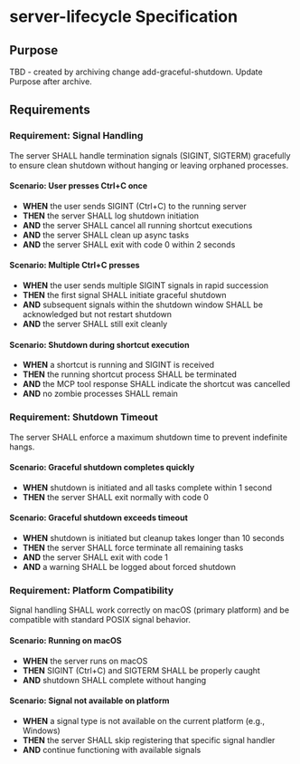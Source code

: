 # server-lifecycle Specification

## Purpose
TBD - created by archiving change add-graceful-shutdown. Update Purpose after archive.
## Requirements
### Requirement: Signal Handling
The server SHALL handle termination signals (SIGINT, SIGTERM) gracefully to ensure clean shutdown without hanging or leaving orphaned processes.

#### Scenario: User presses Ctrl+C once
- **WHEN** the user sends SIGINT (Ctrl+C) to the running server
- **THEN** the server SHALL log shutdown initiation
- **AND** the server SHALL cancel all running shortcut executions
- **AND** the server SHALL clean up async tasks
- **AND** the server SHALL exit with code 0 within 2 seconds

#### Scenario: Multiple Ctrl+C presses
- **WHEN** the user sends multiple SIGINT signals in rapid succession
- **THEN** the first signal SHALL initiate graceful shutdown
- **AND** subsequent signals within the shutdown window SHALL be acknowledged but not restart shutdown
- **AND** the server SHALL still exit cleanly

#### Scenario: Shutdown during shortcut execution
- **WHEN** a shortcut is running and SIGINT is received
- **THEN** the running shortcut process SHALL be terminated
- **AND** the MCP tool response SHALL indicate the shortcut was cancelled
- **AND** no zombie processes SHALL remain

### Requirement: Shutdown Timeout
The server SHALL enforce a maximum shutdown time to prevent indefinite hangs.

#### Scenario: Graceful shutdown completes quickly
- **WHEN** shutdown is initiated and all tasks complete within 1 second
- **THEN** the server SHALL exit normally with code 0

#### Scenario: Graceful shutdown exceeds timeout
- **WHEN** shutdown is initiated but cleanup takes longer than 10 seconds
- **THEN** the server SHALL force terminate all remaining tasks
- **AND** the server SHALL exit with code 1
- **AND** a warning SHALL be logged about forced shutdown

### Requirement: Platform Compatibility
Signal handling SHALL work correctly on macOS (primary platform) and be compatible with standard POSIX signal behavior.

#### Scenario: Running on macOS
- **WHEN** the server runs on macOS
- **THEN** SIGINT (Ctrl+C) and SIGTERM SHALL be properly caught
- **AND** shutdown SHALL complete without hanging

#### Scenario: Signal not available on platform
- **WHEN** a signal type is not available on the current platform (e.g., Windows)
- **THEN** the server SHALL skip registering that specific signal handler
- **AND** continue functioning with available signals

